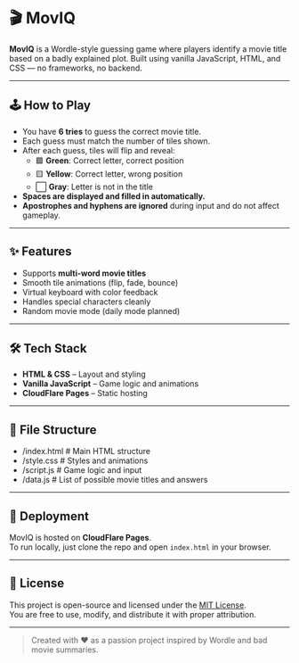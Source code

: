 # 🎬 MovIQ

**MovIQ** is a Wordle-style guessing game where players identify a movie title based on a badly explained plot. Built using vanilla JavaScript, HTML, and CSS — no frameworks, no backend.

---

## 🕹️ How to Play

- You have **6 tries** to guess the correct movie title.
- Each guess must match the number of tiles shown.
- After each guess, tiles will flip and reveal:
  - 🟩 **Green**: Correct letter, correct position  
  - 🟨 **Yellow**: Correct letter, wrong position  
  - ⬜ **Gray**: Letter is not in the title
- **Spaces are displayed and filled in automatically.**
- **Apostrophes and hyphens are ignored** during input and do not affect gameplay.

---

## ✨ Features

- Supports **multi-word movie titles**
- Smooth tile animations (flip, fade, bounce)
- Virtual keyboard with color feedback
- Handles special characters cleanly
- Random movie mode (daily mode planned)

---

## 🛠️ Tech Stack

- **HTML & CSS** – Layout and styling
- **Vanilla JavaScript** – Game logic and animations
- **CloudFlare Pages** – Static hosting

---

## 📁 File Structure
- /index.html # Main HTML structure
- /style.css # Styles and animations
- /script.js # Game logic and input
- /data.js # List of possible movie titles and answers

---

## 🚀 Deployment

MovIQ is hosted on **CloudFlare Pages**.  
To run locally, just clone the repo and open `index.html` in your browser.

---

## 📄 License

This project is open-source and licensed under the [MIT License](LICENSE).  
You are free to use, modify, and distribute it with proper attribution.

---

> Created with ❤️ as a passion project inspired by Wordle and bad movie summaries.
